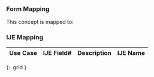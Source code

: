 ### Form Mapping
This concept is mapped to:

### IJE Mapping

| **Use Case** | **IJE Field#** | **Description** | **IJE Name** |
| ------------ | -------------- | --------------- | ------------ |
{: .grid }

